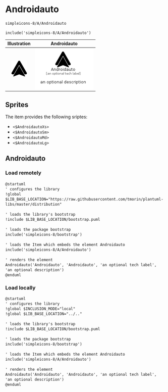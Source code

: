 # Androidauto


```text
simpleicons-8/A/Androidauto
```

```text
include('simpleicons-8/A/Androidauto')
```



| Illustration | Androidauto |
| :---: | :---: |
| ![illustration for Illustration](../../simpleicons-8/A/Androidauto.png) | ![illustration for Androidauto](../../simpleicons-8/A/Androidauto.Local.png) |



## Sprites
The item provides the following sriptes:

- `<$AndroidautoXs>`
- `<$AndroidautoSm>`
- `<$AndroidautoMd>`
- `<$AndroidautoLg>`





## Androidauto

### Load remotely
```plantuml
@startuml
' configures the library
!global $LIB_BASE_LOCATION="https://raw.githubusercontent.com/tmorin/plantuml-libs/master/distribution"

' loads the library's bootstrap
!include $LIB_BASE_LOCATION/bootstrap.puml

' loads the package bootstrap
include('simpleicons-8/bootstrap')

' loads the Item which embeds the element Androidauto
include('simpleicons-8/A/Androidauto')

' renders the element
Androidauto('Androidauto', 'Androidauto', 'an optional tech label', 'an optional description')
@enduml
```

### Load locally
```plantuml
@startuml
' configures the library
!global $INCLUSION_MODE="local"
!global $LIB_BASE_LOCATION="../.."

' loads the library's bootstrap
!include $LIB_BASE_LOCATION/bootstrap.puml

' loads the package bootstrap
include('simpleicons-8/bootstrap')

' loads the Item which embeds the element Androidauto
include('simpleicons-8/A/Androidauto')

' renders the element
Androidauto('Androidauto', 'Androidauto', 'an optional tech label', 'an optional description')
@enduml
```

